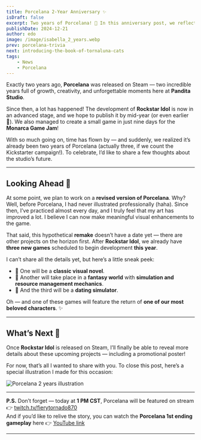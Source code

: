 ```yaml
---
title: Porcelana 2-Year Anniversary ✨
isDraft: false
excerpt: Two years of Porcelana! 🎉 In this anniversary post, we reflect on the journey since launch, share updates about Rockstar Idol, and reveal exciting plans for the next three games from Pandita Studio. 💖
publishDate: 2024-12-21
author: edo
image: /image/isabella_2_years.webp
prev: porcelana-trivia
next: introducing-the-book-of-tornaluna-cats
tags:
    - News
    - Porcelana
---
```


Exactly two years ago, **Porcelana** was released on Steam — two incredible years full of growth, creativity, and unforgettable moments here at **Pandita Studio**.  

Since then, a lot has happened! The development of **Rockstar Idol** is now in an advanced stage, and we hope to publish it by mid-year (or even earlier 👀). We also managed to create a small game in just nine days for the **Monarca Game Jam**!  

With so much going on, time has flown by — and suddenly, we realized it’s already been two years of Porcelana (actually three, if we count the Kickstarter campaign!). To celebrate, I’d like to share a few thoughts about the studio’s future.  

---

## Looking Ahead 🌟

At some point, we plan to work on a **revised version of Porcelana**. Why?  
Well, before Porcelana, I had never illustrated professionally (haha). Since then, I’ve practiced almost every day, and I truly feel that my art has improved a lot. I believe I can now make meaningful visual enhancements to the game.  

That said, this hypothetical **remake** doesn’t have a date yet — there are other projects on the horizon first. After **Rockstar Idol**, we already have **three new games** scheduled to begin development **this year**.  

I can’t share all the details yet, but here’s a little sneak peek:
- 🎴 One will be a **classic visual novel**.  
- 🏰 Another will take place in a **fantasy world** with **simulation and resource management mechanics**.  
- 💞 And the third will be a **dating simulator**.  

Oh — and one of these games will feature the return of **one of our most beloved characters**. ✨  

---

## What’s Next 🚀

Once **Rockstar Idol** is released on Steam, I’ll finally be able to reveal more details about these upcoming projects — including a promotional poster!  

For now, that’s all I wanted to share with you. To close this post, here’s a special illustration I made for this occasion:  

![Porcelana 2 years illustration](/image/isabella_2_years_full.png)

---

**P.S.** Don’t forget — today at **1 PM CST**, Porcelana will be featured on stream 👉 [twitch.tv/fierytornado870](https://www.twitch.tv/fierytornado870)  
And if you’d like to relive the story, you can watch the **Porcelana 1st ending gameplay** here 👉 [YouTube link](https://www.youtube.com/watch?v=Nnc1NO6eKqQ)

---

